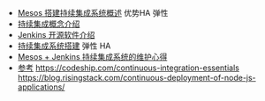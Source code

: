 * [Mesos 搭建持续集成系统概述](chapter7/summary.md) 优势HA 弹性
* [持续集成概念介绍](chapter7/ci.md)
* [Jenkins 开源软件介绍](chapter7/jenkins.md)
* [持续集成系统搭建](chapter7/jenkins-on-mesos.md) 弹性 HA
* [Mesos + Jenkins 持续集成系统的维护心得](chapter7/challenges.md)
* [参考](chapter7/refers.md) https://codeship.com/continuous-integration-essentials https://blog.risingstack.com/continuous-deployment-of-node-js-applications/